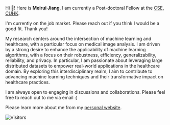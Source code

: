 <!--
**MeiruiJiang/MeiruiJiang** is a ✨ _special_ ✨ repository because its `README.md` (this file) appears on your GitHub profile.

Here are some ideas to get you started:

- 🔭 I’m currently working on ...
- 🌱 I’m currently learning ...
- 👯 I’m looking to collaborate on ...
- 🤔 I’m looking for help with ...
- 💬 Ask me about ...
- 📫 How to reach me: ...
- 😄 Pronouns: ...
- ⚡ Fun fact: ...
-->
<!-- <img src="https://github-readme-stats.vercel.app/api?username=MeiruiJiang&count_private=true&show_icons=true&layout=compact&hide=prs&hide_title=true" height="120">  -->

Hi 👋! Here is **Meirui Jiang**, I am currently a Post-doctoral Fellow at the [CSE](http://www.cse.cuhk.edu.hk/), [CUHK](http://www.cuhk.edu.hk/). 

I'm currently on the job market. Please reach out if you think I would be a good fit. Thank you!

My research centers around the intersection of machine learning and healthcare, with a particular focus on medical image analysis. I am driven by a strong desire to enhance the applicability of machine learning algorithms, with a focus on their robustness, efficiency, generalizability, reliability, and privacy. In particular, I am passionate about leveraging large distributed datasets to empower real-world applications in the healthcare domain. By exploring this interdisciplinary realm, I aim to contribute to advancing machine learning techniques and their transformative impact on healthcare practices.

I am always open to engaging in discussions and collaborations. Please feel free to reach out to me via email :)

Please learn more about me from my [personal website](https://meiruijiang.github.io/MeiruiJiang/).

![Visitors](https://visitor-badge.laobi.icu/badge?page_id=MeiruiJiang) 
